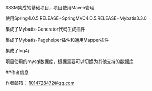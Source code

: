 
#SSM集成的基础项目，项目使用Maven管理

使用Spring4.0.5.RELEASE+SpringMVC4.0.5.RELEASE+Mybatis3.3.0

集成了Mybatis-Generator代码生成插件

集成了Mybatis-Pagehelper插件和通用Mapper插件

集成了log4j

项目使用的mysql数据库，根据需要可以切换为其他支持的数据库


##作者信息

作者邮箱： 1014728472@qq.com
